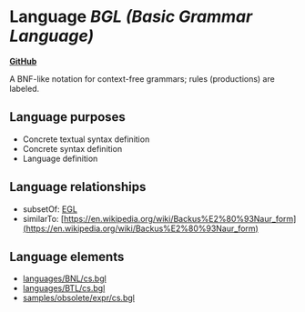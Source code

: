 # Language _BGL (Basic Grammar Language)_
**[GitHub](https://github.com/softlang/yas/blob/master/languages/BGL)**

A BNF-like notation for context-free grammars; rules (productions) are labeled.

## Language purposes
* Concrete textual syntax definition
* Concrete syntax definition
* Language definition

## Language relationships
* subsetOf: [EGL](http://softlang.github.io/yas/languages/EGL.html)
* similarTo: [https://en.wikipedia.org/wiki/Backus%E2%80%93Naur_form](https://en.wikipedia.org/wiki/Backus%E2%80%93Naur_form)

## Language elements
* [languages/BNL/cs.bgl](../../docs/files/languages-BNL-cs.bgl.md)
* [languages/BTL/cs.bgl](../../docs/files/languages-BTL-cs.bgl.md)
* [samples/obsolete/expr/cs.bgl](../../docs/files/samples-obsolete-expr-cs.bgl.md)
